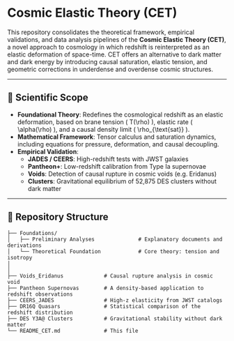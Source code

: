 
# Cosmic Elastic Theory (CET)

This repository consolidates the theoretical framework, empirical validations, and data analysis pipelines of the **Cosmic Elastic Theory (CET)**, a novel approach to cosmology in which redshift is reinterpreted as an elastic deformation of space-time. CET offers an alternative to dark matter and dark energy by introducing causal saturation, elastic tension, and geometric corrections in underdense and overdense cosmic structures.

---

## 🔬 Scientific Scope

- **Foundational Theory**: Redefines the cosmological redshift as an elastic deformation, based on brane tension \( T(\rho) \), elastic rate \( \alpha(\rho) \), and a causal density limit \( \rho_{\text{sat}} \).
- **Mathematical Framework**: Tensor calculus and saturation dynamics, including equations for pressure, deformation, and causal decoupling.
- **Empirical Validation**:
  - **JADES / CEERS**: High-redshift tests with JWST galaxies
  - **Pantheon+**: Low-redshift calibration from Type Ia supernovae
  - **Voids**: Detection of causal rupture in cosmic voids (e.g. Eridanus)
  - **Clusters**: Gravitational equilibrium of 52,875 DES clusters without dark matter

---

## 📁 Repository Structure

```
├── Foundations/               
│   ├── Preliminary Analyses              # Explanatory documents and derivations
│   └── Theoretical Foundation            # Core theory: tension and isotropy
│
│
├── Voids_Eridanus             # Causal rupture analysis in cosmic void
├── Pantheon Supernovas        # A density-based application to redshift observations
├── CEERS_JADES                # High-z elasticity from JWST catalogs
├── DR16Q Quasars              # Statistical comparison of the redshift distribution
├── DES Y3A@ Clusters          # Gravitational stability without dark matter
└── README_CET.md              # This file
```


